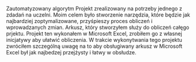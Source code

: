 Zautomatyzowany algorytm
Projekt zrealizowany na potrzeby jednego z zdadań na uczelni. Moim celem było stworzenie narzędzia, 
które będzie jak najbardziej zoptymalizowane, przyśpieszy proces obliczeń i wprowadzanych zmian.
Arkusz, który stworzyłem służy do obliczeń całęgo prjektu.
Projekt ten wykonałem w Microsoft Excel, zrobiłem go z własnej inicjatywy aby ułatwić obliczenia.
W trakcie wykonytwania tego projektu zwróciłem szczególną uwagę na to aby obsługiwany arkusz w Microsoft Excel był jak najbedzej przejżysty i łatwy w obsłudze.
